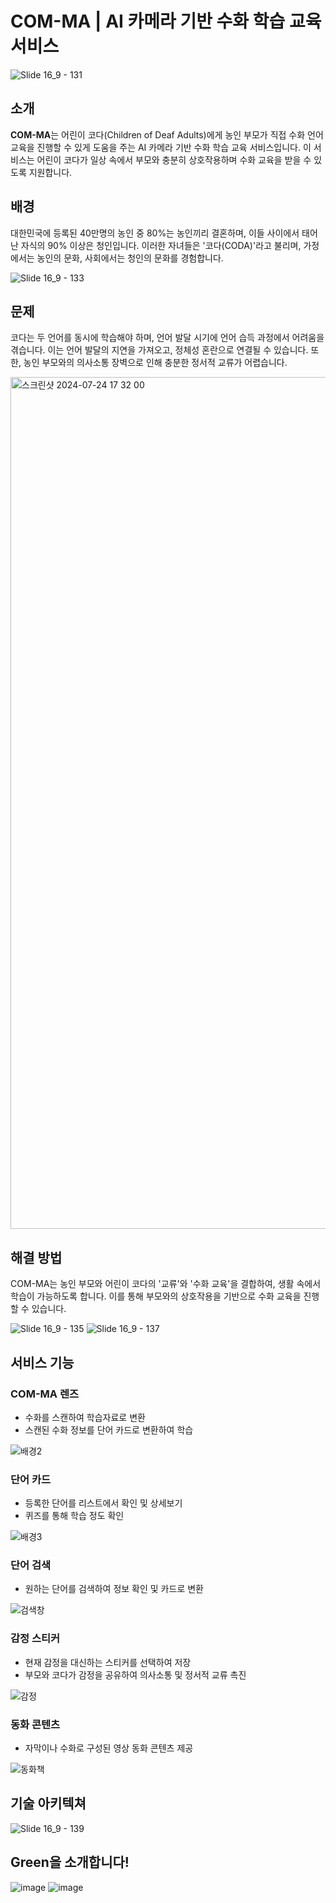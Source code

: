# COM-MA | AI 카메라 기반 수화 학습 교육 서비스


![Slide 16_9 - 131](https://github.com/user-attachments/assets/73081a54-17d0-4054-b15d-5892cac4d234)


## 소개

**COM-MA**는 어린이 코다(Children of Deaf Adults)에게 농인 부모가 직접 수화 언어 교육을 진행할 수 있게 도움을 주는 AI 카메라 기반 수화 학습 교육 서비스입니다. 이 서비스는 어린이 코다가 일상 속에서 부모와 충분히 상호작용하며 수화 교육을 받을 수 있도록 지원합니다.

## 배경

대한민국에 등록된 40만명의 농인 중 80%는 농인끼리 결혼하며, 이들 사이에서 태어난 자식의 90% 이상은 청인입니다. 이러한 자녀들은 '코다(CODA)'라고 불리며, 가정에서는 농인의 문화, 사회에서는 청인의 문화를 경험합니다.

![Slide 16_9 - 133](https://github.com/user-attachments/assets/8cdd16b3-3e9f-4eb9-a692-27706c20df43)


## 문제

코다는 두 언어를 동시에 학습해야 하며, 언어 발달 시기에 언어 습득 과정에서 어려움을 겪습니다. 이는 언어 발달의 지연을 가져오고, 정체성 혼란으로 연결될 수 있습니다. 또한, 농인 부모와의 의사소통 장벽으로 인해 충분한 정서적 교류가 어렵습니다.

<img width="1363" alt="스크린샷 2024-07-24 17 32 00" src="https://github.com/user-attachments/assets/fc9781e3-df47-4bc8-8fc1-279273e2990d">


## 해결 방법

COM-MA는 농인 부모와 어린이 코다의 '교류'와 '수화 교육'을 결합하여, 생활 속에서 학습이 가능하도록 합니다. 이를 통해 부모와의 상호작용을 기반으로 수화 교육을 진행할 수 있습니다.

![Slide 16_9 - 135](https://github.com/user-attachments/assets/0122b572-cbdb-4a72-b1ad-09276cd067e3)
![Slide 16_9 - 137](https://github.com/user-attachments/assets/f2f5c3d6-0cad-4b2b-b225-eb09a98d0b24)


## 서비스 기능

### COM-MA 렌즈

- 수화를 스캔하여 학습자료로 변환
- 스캔된 수화 정보를 단어 카드로 변환하여 학습

![배경2](https://github.com/user-attachments/assets/90f1257c-614c-4b31-937f-de5c18f67194)


### 단어 카드

- 등록한 단어를 리스트에서 확인 및 상세보기
- 퀴즈를 통해 학습 정도 확인

![배경3](https://github.com/user-attachments/assets/4dbfb096-fa94-491d-b557-fc933d8968a4)


### 단어 검색

- 원하는 단어를 검색하여 정보 확인 및 카드로 변환

![검색창](https://github.com/user-attachments/assets/6223193c-dc77-488b-9049-20ab92b06c06)


### 감정 스티커

- 현재 감정을 대신하는 스티커를 선택하여 저장
- 부모와 코다가 감정을 공유하여 의사소통 및 정서적 교류 촉진

![감정](https://github.com/user-attachments/assets/e7925c3b-7359-469d-a5e1-a7a6d876122d)


### 동화 콘텐츠

- 자막이나 수화로 구성된 영상 동화 콘텐츠 제공

![동화책](https://github.com/user-attachments/assets/fc9ecb87-c01a-4c94-9b06-f6294e709edb)

## 기술 아키텍쳐

![Slide 16_9 - 139](https://github.com/user-attachments/assets/02ffcc43-4e45-4217-b650-e8a39054276c)



## Green을 소개합니다!

![image](https://github.com/user-attachments/assets/23752fcd-94c8-4145-b53c-1cbf283bd505)
![image](https://github.com/user-attachments/assets/b5daf7d6-7631-490b-88bc-4b48e0fbbee7)


